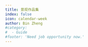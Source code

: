```yaml
---
title: 景观作品集
index: false
icon: calendar-week
author: Bin Zheng
#category:
#  - Guide
#footer: 'Need job opportunity now.'
---
```

